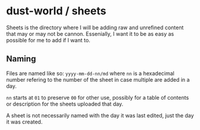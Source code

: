 # dust-world / sheets

Sheets is the directory where I will be adding raw and unrefined content that may or may not be cannon. Essenially, I want it to be as easy as possible for me to add if I want to.

## Naming

Files are named like so: `yyyy-mm-dd-nn/md` where `nn` is a hexadecimal number refering to the number of the sheet in case multiple are added in a day.

`nn` starts at `01` to preserve `00` for other use, possibly for a table of contents or description for the sheets uploaded that day.

A sheet is not necessarily named with the day it was last edited, just the day it was created.
